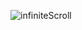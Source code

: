 ![infiniteScroll](https://user-images.githubusercontent.com/50171003/128510519-6fac4b99-639e-4544-83f9-4ede02fe5a49.gif)
